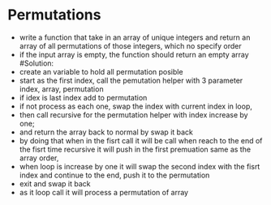 # Permutations
- write a function that take in an array of unique integers and return an array of all permutations of those integers, which no specify order
- if the input array is empty, the function should return an empty array
#Solution:
- create an variable to hold all permutation posible
- start as the first index, call the pemutation helper with 3 parameter index, array, permutation
- if idex is last index add to permutation
- if not process as each one, swap the index with current index in loop, 
- then call recursive for the permutation helper with index increase by one;
- and return the array back to normal by swap it back
- by doing that when in the fisrt call it will be call when reach to the end of the fisrt time recursive it will push in the first premuation same as the array order,
- when loop is increase by one it will swap the second index with the  fisrt index and continue to the end, push it to the permutation
- exit and swap it back
- as it loop call it will process a permutation of array



